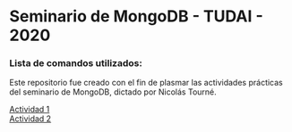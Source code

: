 # Seminario de MongoDB - TUDAI - 2020

### Lista de comandos utilizados:
Este repositorio fue creado con el fin de plasmar las actividades prácticas del seminario de MongoDB, dictado por Nicolás Tourné.

[Actividad 1](actividad1.md)  
[Actividad 2](actividad2.md)
